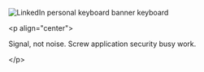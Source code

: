 ![LinkedIn personal keyboard banner keyboard](https://user-images.githubusercontent.com/143776/183243385-b12bbe07-a710-4433-ad73-c1cfa3735a70.jpeg)

\<p align="center">

Signal, not noise. Screw application security busy work.

\</p>
